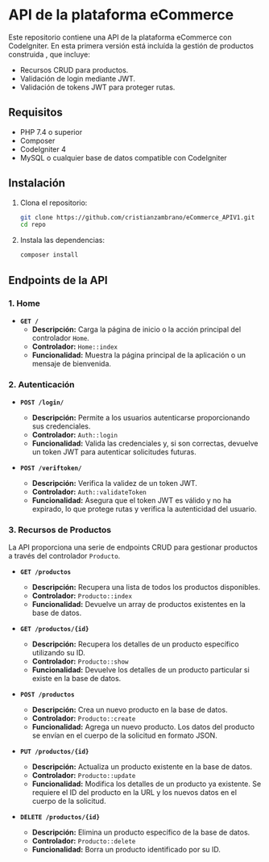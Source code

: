 # API de la plataforma eCommerce

Este repositorio contiene una API de la plataforma eCommerce con CodeIgniter.
En esta primera versión está incluída la gestión de productos construida , que incluye:
- Recursos CRUD para productos.
- Validación de login mediante JWT.
- Validación de tokens JWT para proteger rutas.

## Requisitos

- PHP 7.4 o superior
- Composer
- CodeIgniter 4
- MySQL o cualquier base de datos compatible con CodeIgniter

## Instalación

1. Clona el repositorio:

    ```bash
    git clone https://github.com/cristianzambrano/eCommerce_APIV1.git
    cd repo
    ```

2. Instala las dependencias:

    ```bash
    composer install
    ```


## Endpoints de la API

### 1. **Home**

- **`GET /`**
  - **Descripción:** Carga la página de inicio o la acción principal del controlador `Home`.
  - **Controlador:** `Home::index`
  - **Funcionalidad:** Muestra la página principal de la aplicación o un mensaje de bienvenida.

### 2. **Autenticación**

- **`POST /login/`**
  - **Descripción:** Permite a los usuarios autenticarse proporcionando sus credenciales.
  - **Controlador:** `Auth::login`
  - **Funcionalidad:** Valida las credenciales y, si son correctas, devuelve un token JWT para autenticar solicitudes futuras.

- **`POST /veriftoken/`**
  - **Descripción:** Verifica la validez de un token JWT.
  - **Controlador:** `Auth::validateToken`
  - **Funcionalidad:** Asegura que el token JWT es válido y no ha expirado, lo que protege rutas y verifica la autenticidad del usuario.

### 3. **Recursos de Productos**

La API proporciona una serie de endpoints CRUD para gestionar productos a través del controlador `Producto`.

- **`GET /productos`**
  - **Descripción:** Recupera una lista de todos los productos disponibles.
  - **Controlador:** `Producto::index`
  - **Funcionalidad:** Devuelve un array de productos existentes en la base de datos.

- **`GET /productos/{id}`**
  - **Descripción:** Recupera los detalles de un producto específico utilizando su ID.
  - **Controlador:** `Producto::show`
  - **Funcionalidad:** Devuelve los detalles de un producto particular si existe en la base de datos.

- **`POST /productos`**
  - **Descripción:** Crea un nuevo producto en la base de datos.
  - **Controlador:** `Producto::create`
  - **Funcionalidad:** Agrega un nuevo producto. Los datos del producto se envían en el cuerpo de la solicitud en formato JSON.

- **`PUT /productos/{id}`**
  - **Descripción:** Actualiza un producto existente en la base de datos.
  - **Controlador:** `Producto::update`
  - **Funcionalidad:** Modifica los detalles de un producto ya existente. Se requiere el ID del producto en la URL y los nuevos datos en el cuerpo de la solicitud.

- **`DELETE /productos/{id}`**
  - **Descripción:** Elimina un producto específico de la base de datos.
  - **Controlador:** `Producto::delete`
  - **Funcionalidad:** Borra un producto identificado por su ID.
